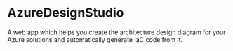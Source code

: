 # AzureDesignStudio
A web app which helps you create the architecture design diagram for your Azure solutions and automatically generate IaC code from it.
